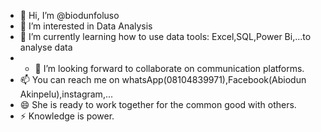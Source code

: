- 👋 Hi, I’m @biodunfoluso
- 👀 I’m interested in Data Analysis
- 🌱 I’m currently learning how to use data tools: Excel,SQL,Power Bi,...to analyse data
- - 💞️ I’m looking forward to collaborate on communication platforms.
- 📫 You can reach me on whatsApp(08104839971),Facebook(Abiodun Akinpelu),instagram,...
- 😄 She is ready to work together for the common good with others.
- ⚡ Knowledge is power.

<!---
biodunfoluso/biodunfoluso is a ✨ special ✨ repository because its `README.md` (this file) appears on your GitHub profile.
You can click the Preview link to take a look at your changes.
--->
